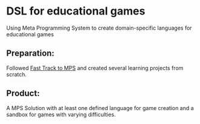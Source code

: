 # DSL for educational games
 Using Meta Programming System to create domain-specific languages for educational games
 
## Preparation:
Followed [Fast Track to MPS](https://www.jetbrains.com/help/mps/2019.3/fast-track-to-mps.html) and created several learning projects from scratch.

## Product:
A MPS Solution with at least one defined language for game creation and a sandbox for games with varying difficulties.

